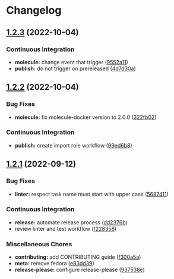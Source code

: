 # Changelog

## [1.2.3](https://github.com/chubchubsancho/ansible-pi-hole/compare/v1.2.2...v1.2.3) (2022-10-04)


### Continuous Integration

* **molecule:** change event that trigger ([9552a11](https://github.com/chubchubsancho/ansible-pi-hole/commit/9552a11ffe6cb5e57b0d16e752ca793a0167e2cb))
* **publish:** do not trigger on prereleased ([4d7d30a](https://github.com/chubchubsancho/ansible-pi-hole/commit/4d7d30a6b634f82d7a1a185c436388d7c9e31357))

## [1.2.2](https://github.com/chubchubsancho/ansible-pi-hole/compare/v1.2.1...v1.2.2) (2022-10-04)


### Bug Fixes

* **molecule:** fix molecule-docker version to 2.0.0 ([322fb02](https://github.com/chubchubsancho/ansible-pi-hole/commit/322fb0216397c18a7909c19eab01bf7cc7ee70cd))


### Continuous Integration

* **publish:** create import role workflow ([99ed6b8](https://github.com/chubchubsancho/ansible-pi-hole/commit/99ed6b86433632141a1c5c6ff35aeb6ae55e459a))

## [1.2.1](https://github.com/chubchubsancho/ansible-pi-hole/compare/v1.2.0...v1.2.1) (2022-09-12)


### Bug Fixes

* **linter:** respect task name must start with upper case ([5687411](https://github.com/chubchubsancho/ansible-pi-hole/commit/5687411c865504d4327e8e12d8de6e6365d14a1a))


### Continuous Integration

* **release:** automate release process ([dd2376b](https://github.com/chubchubsancho/ansible-pi-hole/commit/dd2376b45523488e4ea08aad48c3b7c679414675))
* review linter and test workflow ([f228358](https://github.com/chubchubsancho/ansible-pi-hole/commit/f2283586768c175fb47b501c91b4b01ce8a3de57))


### Miscellaneous Chores

* **contributing:** add CONTRIBUTING guide ([f300a5a](https://github.com/chubchubsancho/ansible-pi-hole/commit/f300a5a39b6137069d92959cf67be7ed558038ed))
* **meta:** remove fedora ([e83dd39](https://github.com/chubchubsancho/ansible-pi-hole/commit/e83dd393d8285974298e31606dc3d608e11bc42e))
* **release-please:** configure release-please ([937538e](https://github.com/chubchubsancho/ansible-pi-hole/commit/937538eb5028d8a7cf670811497d7754147f31db))
